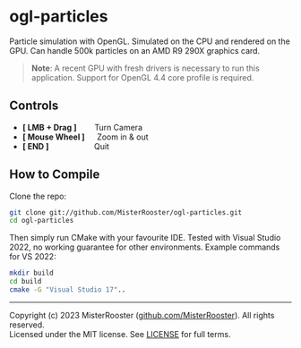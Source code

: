 # ogl-particles

Particle simulation with OpenGL. Simulated on the CPU and rendered on the GPU.
Can handle 500k particles on an AMD R9 290X graphics card.

> **Note**:
A recent GPU with fresh drivers is necessary to run this application. Support for OpenGL 4.4 core profile is required. 

## Controls

 + **[ LMB + Drag ]** &emsp;&emsp;Turn Camera
 + **[ Mouse Wheel ]** &emsp;&nbsp;Zoom in & out
 + **[ END ]** &emsp;&emsp;&emsp;&emsp;&emsp;&ensp;Quit

## How to Compile
Clone the repo:
```bash
git clone git://github.com/MisterRooster/ogl-particles.git
cd ogl-particles 
```

Then simply run CMake with your favourite IDE. Tested with Visual Studio 2022,
no working guarantee for other environments.
Example commands for VS 2022:
```bash
mkdir build
cd build
cmake -G "Visual Studio 17"..
```
-----
Copyright (c) 2023 MisterRooster ([github.com/MisterRooster](https://github.com/MisterRooster)). All rights reserved.  
Licensed under the MIT license. See [LICENSE](LICENSE) for full terms.
